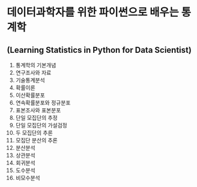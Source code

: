 # 데이터과학자를 위한 파이썬으로 배우는 통계학
## (Learning Statistics in Python for Data Scientist)

1. 통계학의 기본개념
2. 연구조사와 자료
3. 기술통계분석
4. 확률이론
5. 이산확률분포
6. 연속확률분포와 정규분포
7. 표본조사와 표본분포
8. 단일 모집단의 추정
9. 단일 모집단의 가설검정
10. 두 모집단의 추론
11. 모집단 분산의 추론
12. 분산분석
13. 상관분석
14. 회귀분석
15. 도수분석
16. 비모수분석
